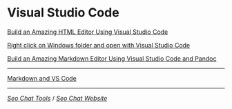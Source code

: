 # Visual Studio Code

[Build an Amazing HTML Editor Using Visual Studio Code](http://thisdavej.com/build-an-amazing-html-editor-using-visual-studio-code/)

[Right click on Windows folder and open with Visual Studio Code](http://thisdavej.com/right-click-on-windows-folder-and-open-with-visual-studio-code/)

[Build an Amazing Markdown Editor Using Visual Studio Code and Pandoc](http://thisdavej.com/build-an-amazing-markdown-editor-using-visual-studio-code-and-pandoc/)

---


[Markdown and VS Code](https://code.visualstudio.com/Docs/languages/markdown)



---

 _[Seo Chat Tools](http://tools.seochat.com/)_ / _[Seo Chat Website](http://www.seochat.com/)_